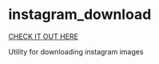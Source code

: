 # instagram_download
<a href="https://mattlammmmm.github.io/instagram_download/">CHECK IT OUT HERE</a>

Utility for downloading instagram images
